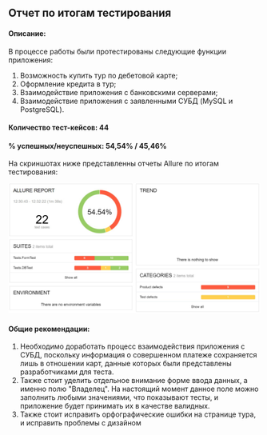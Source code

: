 ## Отчет по итогам тестирования

#### **Описание:** 

В процессе работы были протестированы следующие функции приложения:

1) Возможность купить тур по дебетовой карте;
2) Оформление кредита в тур;
3) Взаимодействие приложения с банковскими серверами;
4) Взаимодействие приложения с заявленными СУБД (MySQL и PostgreSQL).

#### **Количество тест-кейсов:** 44

#### **% успешных/неуспешных:** 54,54% / 45,46%

На скриншотах ниже представленны отчеты Allure по итогам тестирования:

![mysqlallure](https://github.com/KristinaPelevina/diplom_qa/blob/master/img/allure.jpg)


#### **Общие рекомендации:**

1. Необходимо доработать процесс взаимодействия приложения с СУБД, поскольку информация о совершенном платеже сохраняется лишь в отношении карт, данные которых были представлены разработчиками для теста. 
2. Также стоит уделить отдельное внимание форме ввода данных, а именно полю "Владелец". На настоящий момент данное поле можно заполнить любыми значениями, что показывают тесты, и приложение будет принимать их в качестве валидных.
3. Также стоит исправить орфографические ошибки на странице тура, и исправить проблемы с дизайном